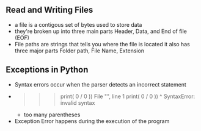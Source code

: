 ## Read and Writing Files
- a file is a contigous set of bytes used to store data
- they're broken up into three main parts Header, Data, and End of file (EOF)
- File paths are strings that tells you where the file is located it also has three major parts Folder path, File Name, Extension

## Exceptions in Python
- Syntax errors occur when the parser detects an incorrect statement
- >>> print( 0 / 0 ))
  File "<stdin>", line 1
    print( 0 / 0 ))
                  ^
SyntaxError: invalid syntax
  - too many parentheses 
- Exception Error happens during the execution of the program
